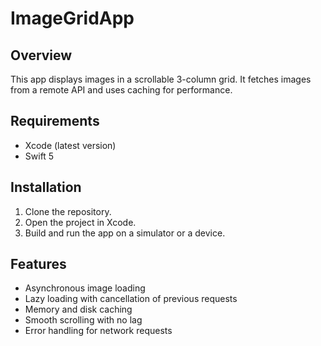 # ImageGridApp

## Overview

This app displays images in a scrollable 3-column grid. It fetches images from a remote API and uses caching for performance.

## Requirements

- Xcode (latest version)
- Swift 5

## Installation

1. Clone the repository.
2. Open the project in Xcode.
3. Build and run the app on a simulator or a device.

## Features

- Asynchronous image loading
- Lazy loading with cancellation of previous requests
- Memory and disk caching
- Smooth scrolling with no lag
- Error handling for network requests
